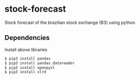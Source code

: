 # stock-forecast
Stock forecast of the brazilian stock exchange (B3) using python

## Dependencies
Install above libraries
```python
$ pip3 install pandas
$ pip3 install pandas_datareader
$ pip3 install openpyxl
$ pip3 install xlrd
```
